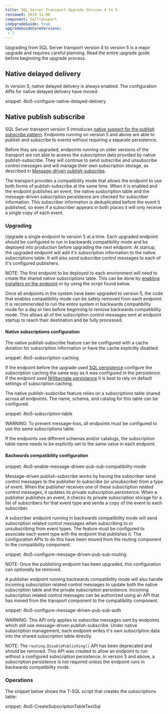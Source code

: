 ```yaml
---
title: SQL Server Transport Upgrade Version 4 to 5
reviewed: 2019-11-06
component: SqlTransport
isUpgradeGuide: true
upgradeGuideCoreVersions:
 - 7
---
```


Upgrading from SQL Server transport version 4 to version 5 is a major upgrade and requires careful planning. Read the entire upgrade guide before beginning the upgrade process.


## Native delayed delivery

In version 5, native delayed delivery is always enabled. The configuration APIs for native delayed delivery have moved:

snippet: 4to5-configure-native-delayed-delivery


## Native publish subscribe

SQL Server transport version 5 introduces [native support for the publish subscribe pattern](/transports/sql/native-publish-subscribe.md). Endpoints running on version 5 and above are able to publish and subscribe to events without requiring a separate persistence.

Before they are upgraded, endpoints running on older versions of the transport are not able to aceess the subscription data provided by native publish-subscribe. They will continue to send subscribe and unsubscribe control messages and will manage their own subscription storage, as described in [Message-driven publish-subscribe](/nservicebus/messaging/publish-subscribe/#mechanics-message-driven-persistence-based).

The transport provides a compatibility mode that allows the endpoint to use both forms of publish-subscribe at the same time. When it is enabled and the endpoint publishes an event, the native susbcription table and the message-driven subscription persistence are checked for subscriber information. This subscriber information is deduplicated before the event it published, so even if a subscriber appears in both places it will only receive a single copy of each event.


### Upgrading

Upgrade a single endpoint to version 5 at a time. Each upgraded endpoint should be configured to run in backwards compatibility mode and be deployed into production before upgrading the next endpoint. At startup, the upgraded endpoint will add it's subscription information to the native subscriptions table. It will also send subscribe control messages to each of it's configured publishers. 

NOTE: The first endpoint to be deployed to each environment will need to create the shared native subscriptions table. This can be done by [enabling installers on the endpoint](/nservicebus/operations/installers.md) or by using the script found below.

Once all endpoints in the system have been upgraded to version 5, the code that enables compatibility mode can be safely removed from each endpoint. It is recommended to run the entire system in backwards compatibility mode for a day or two before beginning to remove backwards compatibility mode. This allows all of the subscription control messages sent at endpoint startup to reach their destination and be fully processed.


#### Native subscriptions configuration

The native publish-subscribe feature can be configured with a cache duration for subscription information or have the cache explicitly disabled. 

snippet: 4to5-subscription-caching

If the endpoint before the upgrade used [SQL persistence](/persistence/sql/) configure the subscription caching the same way as it was configured in the persistence. If the endpoint used [NHibernate persistence](/persistence/nhibernate/) it is best to rely on default settings of subscription caching.

The native publish-susbcribe feature relies on a subscriptions table shared across all endpoints. The name, schema, and catalog for this table can be configured.

snippet: 4to5-subscription-table

WARNING: To prevent message-loss, all endpoints must be configured to use the same subscriptions table.

If the endpoints use different schemas and/or catalogs, the subscription table name needs to be explicitly set to the same value in each endpoint.

#### Backwards compatibility configuration

snippet: 4to5-enable-message-driven-pub-sub-compatibility-mode

Message-driven publish-subscribe works by having the subscriber send control messages to the publisher to subscribe (or unsubscribe) from a type of event. When the publisher receives one of these subscription related control messages, it updates its private subscription persistence. When a publisher publishes an event, it checks its private subscription storage for a list of subscribers for that event type and sends a copy of the event to each subscriber.

A subscriber endpoint running in backwards compatibility mode will send subscription related control messages when subscribing to or unsubscribing from event types. The feature must be configured to associate each event type with the endpoint that publishes it. The configuration APIs to do this have been moved from the routing component to the compatibility component.

snippet: 4to5-configure-message-driven-pub-sub-routing

NOTE: Once the publishing endpoint has been upgraded, this configuration can optionally be removed. 

A publisher endpoint running backwards compatibility mode will also handle incoming subscription related control messages to update both the native subscription table and the private subscription persistence. Incoming subscription related control messages can be authorized using an API that has moved from the transport component to the compatibility component.

snippet: 4to5-configure-message-driven-pub-sub-auth

WARNING: This API only applies to subscribe messages sent by endpoints which still use message-driven publish-subscribe. Under native subscription management, each endpoint writes it's own subscription data into the shared subscription table directly. 

NOTE: The `routing.DisablePublishing()` API has been deprecated and should be removed. This API was created to allow an endpoint to run without a configured subscription persistence. In version 5 and above, a subscription persistence is not required unless the endpoint runs in backwards compatibility mode.


### Operations

The snippet below shows the T-SQL script that creates the subscriptions table:

snippet: 4to5-CreateSubscriptionTableTextSql
